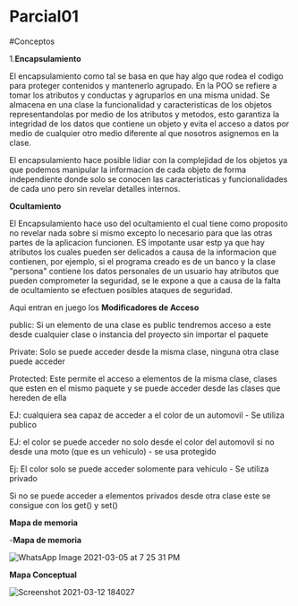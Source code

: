 # Parcial01


#Conceptos

1.**Encapsulamiento**

El encapsulamiento como tal se basa en que hay algo que rodea el codigo para proteger contenidos y mantenerlo agrupado. En la POO se refiere a tomar los atributos y conductas y agruparlos en una misma unidad. Se almacena en una clase la funcionalidad y caracteristicas de los objetos representandolas por medio de los atributos y metodos, esto garantiza la integridad de los datos que contiene un objeto y evita el acceso a datos por medio de cualquier otro medio diferente al que nosotros asignemos en la clase. 

El encapsulamiento hace posible lidiar con la complejidad de los objetos ya que podemos manipular la informacion de cada objeto de forma independiente donde solo se conocen las caracteristicas y funcionalidades de cada uno pero sin revelar detalles internos. 


**Ocultamiento**

El Encapsulamiento hace uso del ocultamiento el cual tiene como proposito no revelar nada sobre si mismo excepto lo necesario para que las otras partes de la aplicacion funcionen. ES impotante usar estp ya que hay atributos los cuales pueden ser delicados a causa de la informacion que contienen, por ejemplo, si el programa creado es de un banco y la clase "persona" contiene los datos personales de un usuario hay atributos que pueden comprometer la seguridad, se le expone a que a causa de la falta de ocultamiento se efectuen posibles ataques de seguridad. 

Aqui entran en juego los **Modificadores de Acceso**


public: Si un elemento de una clase es public tendremos acceso a este desde cualquier clase o instancia del proyecto sin importar el paquete

Private: Solo se puede acceder desde la misma clase, ninguna otra clase puede acceder

Protected: Este permite el acceso a elementos de la misma clase, clases que esten en el mismo paquete y se puede acceder desde las clases que hereden de ella



EJ: cualquiera sea capaz de acceder a el color de un automovil - Se utiliza publico

EJ:  el color se puede acceder no solo desde el color del automovil si no desde una moto (que es un vehiculo) - se usa protegido

Ej: El color solo se puede acceder solomente para vehiculo - Se utiliza privado


Si no se puede acceder a elementos privados desde otra clase este se consigue con los get() y set()


**Mapa de memoria**

-**Mapa de memoria**

![WhatsApp Image 2021-03-05 at 7 25 31 PM](https://user-images.githubusercontent.com/78616272/110188243-13532480-7de9-11eb-86df-614a3972df8e.jpeg)


**Mapa Conceptual**

![Screenshot 2021-03-12 184027](https://user-images.githubusercontent.com/78616272/111009727-6d606680-8362-11eb-8e84-9ffe29fe9633.png)


